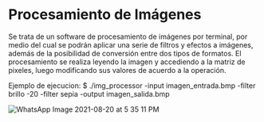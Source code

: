 # Procesamiento de Imágenes
Se trata de un software de procesamiento de imágenes por terminal, por medio del cual se podrán aplicar una serie de filtros y efectos a imágenes, además de la posibilidad de conversión entre dos tipos de formatos. El procesamiento se realiza leyendo la imagen y accediendo a la matriz de pixeles, luego modificando sus valores de acuerdo a la operación. 

Ejemplo de ejecucion:
$ ./img_processor -input imagen_entrada.bmp -filter brillo -20 -filter sepia -output imagen_salida.bmp

![WhatsApp Image 2021-08-20 at 5 35 11 PM](https://user-images.githubusercontent.com/72233852/130291139-7cad8008-c781-479b-9f8b-9151b600e786.jpeg)

